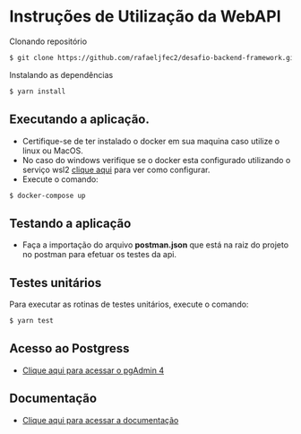 # Instruções de Utilização da WebAPI

Clonando repositório

```bash
$ git clone https://github.com/rafaeljfec2/desafio-backend-framework.git
```

Instalando as dependências

```bash
$ yarn install
```

## Executando a aplicação.

- Certifique-se de ter instalado o docker em sua maquina caso utilize o linux ou MacOS.
- No caso do windows verifique se o docker esta configurado utilizando o serviço wsl2 [clique aqui](https://github.com/codeedu/wsl2-docker-quickstart) para ver como configurar.
- Execute o comando:

```bash
$ docker-compose up
```

## Testando a aplicação

- Faça a importação do arquivo **postman.json** que está na raiz do projeto no postman para efetuar os testes da api.

## Testes unitários

Para executar as rotinas de testes unitários, execute o comando:

```bash
$ yarn test
```

## Acesso ao Postgress

- [Clique aqui para acessar o pgAdmin 4](http://localhost:8000/login?next=%2F)

## Documentação

- [Clique aqui para acessar a documentação](http://localhost:3333/api-docs)
